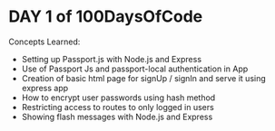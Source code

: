# DAY 1 of 100DaysOfCode

Concepts Learned:

- Setting up Passport.js with Node.js and Express
- Use of Passport Js and passport-local authentication in App
- Creation of basic html page for signUp / signIn and serve it using express app
- How to encrypt user passwords using hash method
- Restricting access to routes to only logged in users
- Showing flash messages with Node.js and Express
